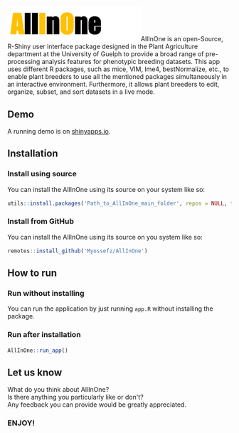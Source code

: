 
<!-- README.md is generated from README.Rmd. Please edit that file -->

# <img src="inst/app/www/ALL.png" width="300px" align="left"/>
<br/>
<br/>
<br/>


AllInOne is an open-Source, R-Shiny user interface package designed in the Plant Agriculture department at the University of Guelph to provide a broad range of pre-processing analysis features for phenotypic breeding datasets. This app uses different R packages, such as mice, VIM, lme4, bestNormalize, etc., to enable plant breeders to use all the mentioned packages simultaneously in an interactive environment. Furthermore, it allows plant breeders to edit, organize, subset, and sort datasets in a live mode.

## Demo

A running demo is on [shinyapps.io](https://AllInOne.alihdr.ir/app/).


## Installation

### Install using source

You can install the AllInOne using its source on your system like so:

``` r
utils::install.packages('Path_to_AllInOne_main_folder', repos = NULL, type="source")
```

### Install from GitHub

You can install the AllInOne using its source on you system like so:

``` r
remotes::install_github('Myossefz/AllInOne')
```


## How to run

### Run without installing

You can run the application by just running `app.R` without installing the package.

### Run after installation

``` r
AllInOne::run_app()
```

## Let us know
What do you think about AllInOne?
<br/>
Is there anything you particularly like or don't?
<br/>
Any feedback you can provide would be greatly appreciated.
<br/>
 
### ENJOY!
   
